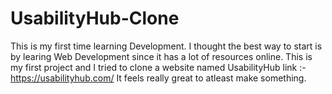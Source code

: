 # UsabilityHub-Clone

This is my first time learning Development. 
I thought the best way to start is by learing Web Development since it has a lot of resources online.
This is my first project and I tried to clone a website named UsabilityHub
link :-  https://usabilityhub.com/
It feels really great to atleast make something.
